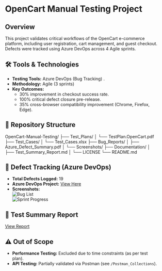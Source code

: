 # OpenCart Manual Testing Project  

## Overview  
This project validates critical workflows of the OpenCart e-commerce platform, including user registration, cart management, and guest checkout. Defects were tracked using Azure DevOps across 4 Agile sprints.  

## 🛠️ Tools & Technologies  
- **Testing Tools:** Azure DevOps (Bug Tracking) .
- **Methodology:** Agile (3 sprints)  
- **Key Outcomes:**  
  - 30% improvement in checkout success rate.  
  - 100% critical defect closure pre-release.  
  - 35% cross-browser compatibility improvement (Chrome, Firefox, Edge).  

## 📁 Repository Structure  
OpenCart-Manual-Testing/
├── Test_Plans/
│ └── TestPlan.OpenCart.pdf
├── Test_Cases/
│ └── Test_Cases.xlsx
├── Bug_Reports/
│ ├── Azure_Defect_Summary.pdf
│ └── Screenshots/
├── Documentation/
│ ├── Test_Summary_Report.md
│ └── LICENSE
└── README.md

## 🐞 Defect Tracking (Azure DevOps)  
- **Total Defects Logged:** 19  
- **Azure DevOps Project:** [View Here](https://dev.azure.com/your-link)  
- **Screenshots:**  
  ![Bug List](/Screenshots/Azure_Bugs_List.png)  
  ![Sprint Progress](/Screenshots/Azure_Sprint_Progress.png)  

## 📄 Test Summary Report  
[View Report](/Documentation/Test_Summary_Report.md)  

## ⚠️ Out of Scope  
- **Performance Testing:** Excluded due to time constraints (as per test plan).  
- **API Testing:** Partially validated via Postman (see `/Postman_Collections`).  

